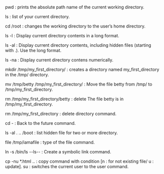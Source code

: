 pwd : prints the absolute path name of the current working directory.

ls : list of your current directory.

cd /root : changes the working directory to the user’s home directory.

ls -l : Display current directory contents in a long format.

ls -al : Display current directory contents, including hidden files (starting with .). Use the long format.

ls -na : Display current directory contens numerically.

mkdir  /tmp/my_first_directory/ : creates a directory named my_first_directory in the /tmp/ directory.

mv /tmp/betty /tmp/my_first_directory/ : Move the file betty from /tmp/ to /tmp/my_first_directory. 

rm /tmp/my_first_directory/betty : delete The file betty is in /tmp/my_first_directory.

rm /tmp/my_first_directory : delete directory command.

cd - : Back to the future command.

ls -al . .. /boot : list hidden file for two or more directory.

file /tmp/iamafile : type of the file command.

ln -s /bin/ls --ls-- : Create a symbolic link command.

cp -nu *.html .. : copy command with condition [n : for not existing file/ u : update].
su : switches the current user to the user command.
